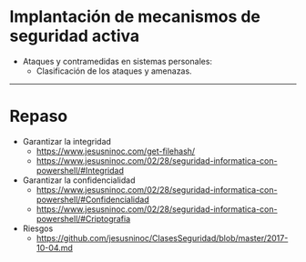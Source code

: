 # Implantación de mecanismos de seguridad activa
- Ataques y contramedidas en sistemas personales:
  - Clasificación de los ataques y amenazas.

----------------

# Repaso
- Garantizar la integridad
    - https://www.jesusninoc.com/get-filehash/
    - https://www.jesusninoc.com/02/28/seguridad-informatica-con-powershell/#Integridad
- Garantizar la confidencialidad
    - https://www.jesusninoc.com/02/28/seguridad-informatica-con-powershell/#Confidencialidad
    - https://www.jesusninoc.com/02/28/seguridad-informatica-con-powershell/#Criptografia
- Riesgos
    - https://github.com/jesusninoc/ClasesSeguridad/blob/master/2017-10-04.md
